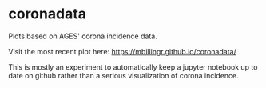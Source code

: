 # coronadata
Plots based on AGES' corona incidence data.

Visit the most recent plot here: https://mbillingr.github.io/coronadata/

This is mostly an experiment to automatically keep a jupyter notebook up to date on github rather than a serious visualization of corona incidence.
